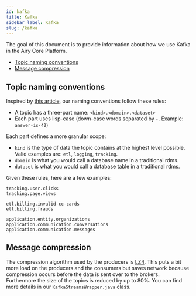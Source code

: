 ```yaml
---
id: kafka
title: Kafka
sidebar_label: Kafka
slug: /kafka
---
```


The goal of this document is to provide information about how we use Kafka in
the Airy Core Platform.

- [Topic naming conventions](#topic-naming-conventions)
- [Message compression](#message-compression)


## Topic naming conventions

Inspired by [this
article](https://medium.com/@criccomini/how-to-paint-a-bike-shed-kafka-topic-naming-conventions-1b7259790073),
our naming conventions follow these rules:

- A topic has a three-part name: `<kind>.<domain>.<dataset>`
- Each part uses lisp-case (down-case words separated by `-`. Example:
  `answer-is-42`)

Each part defines a more granular scope:

- `kind` is the type of data the topic contains at the highest level possible.
  Valid examples are: `etl`, `logging`, `tracking`.
- `domain` is what you would call a database name in a traditional
  rdms.
- `dataset` is what you would call a database table in a traditional rdms.

Given these rules, here are a few examples:

```
tracking.user.clicks
tracking.page.views

etl.billing.invalid-cc-cards
etl.billing.frauds

application.entity.organizations
application.communication.conversations
application.communication.messages
```

## Message compression

The compression algorithm used by the producers is
[LZ4](https://lz4.github.io/lz4/). This puts a bit more load on the producers
and the consumers but saves network because compression occurs before the data
is sent over to the brokers. Furthermore the size of the topics is reduced by up
to 80%. You can find more details in our `KafkaStreamsWrapper.java` class.
